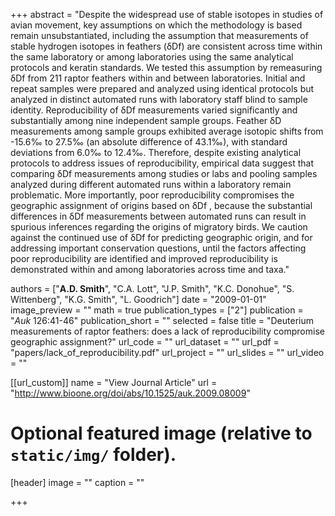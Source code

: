 +++
abstract = "Despite the widespread use of stable isotopes in studies of avian movement, key assumptions on which the methodology is based remain unsubstantiated, including the assumption that measurements of stable hydrogen isotopes in feathers (δDf) are consistent across time within the same laboratory or among laboratories using the same analytical protocols and keratin standards. We tested this assumption by remeasuring δDf from 211 raptor feathers within and between laboratories. Initial and repeat samples were prepared and analyzed using identical protocols but analyzed in distinct automated runs with laboratory staff blind to sample identity. Reproducibility of δDf measurements varied significantly and substantially among nine independent sample groups. Feather δD measurements among sample groups exhibited average isotopic shifts from -15.6‰ to 27.5‰ (an absolute difference of 43.1‰), with standard deviations from 6.0‰ to 12.4‰. Therefore, despite existing analytical protocols to address issues of reproducibility, empirical data suggest that comparing δDf measurements among studies or labs and pooling samples analyzed during different automated runs within a laboratory remain problematic. More importantly, poor reproducibility compromises the geographic assignment of origins based on δDf , because the substantial differences in δDf measurements between automated runs can result in spurious inferences regarding the origins of migratory birds. We caution against the continued use of δDf for predicting geographic origin, and for addressing important conservation questions, until the factors affecting poor reproducibility are identified and improved reproducibility is demonstrated within and among laboratories across time and taxa."

authors = ["**A.D. Smith**", "C.A. Lott", "J.P. Smith", "K.C. Donohue", "S. Wittenberg", "K.G. Smith", "L. Goodrich"]
date = "2009-01-01"
image_preview = ""
math = true
publication_types = ["2"]
publication = "*Auk* 126:41-46"
publication_short = ""
selected = false
title = "Deuterium measurements of raptor feathers: does a lack of reproducibility compromise geographic assignment?"
url_code = ""
url_dataset = ""
url_pdf = "papers/lack_of_reproducibility.pdf"
url_project = ""
url_slides = ""
url_video = ""

[[url_custom]]
name = "View Journal Article"
url = "http://www.bioone.org/doi/abs/10.1525/auk.2009.08009"

# Optional featured image (relative to `static/img/` folder).
[header]
image = ""
caption = ""

+++